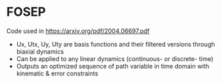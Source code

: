 # FOSEP
Code used in https://arxiv.org/pdf/2004.06697.pdf

- Ux, Utx, Uy, Uty are basis functions and their filtered versions through biaxial dynamics
- Can be applied to any linear dynamics (continuous- or discrete- time)
- Outputs an optimized sequence of path variable in time domain with kinematic & error constraints
